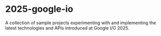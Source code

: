 # 2025-google-io
A collection of sample projects experimenting with and implementing the latest technologies and APIs introduced at Google I/O 2025.
